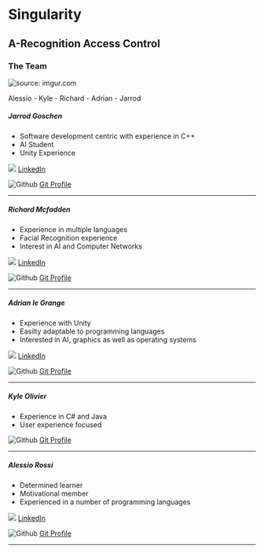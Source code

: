 # Singularity 
## A-Recognition Access Control

### The Team
<img src="https://i.imgur.com/y2iKVw1m.jpg" title="source: imgur.com" />

Alessio - Kyle - Richard - Adrian - Jarrod

##### Jarrod Goschen
- Software development centric with experience in C++
- AI Student
- Unity Experience

<img src="https://img.icons8.com/color/30/000000/linkedin.png"> [LinkedIn](https://www.linkedin.com/in/jarrod-goschen) 

<img src="https://camo.githubusercontent.com/9fc4c1cc526bc7f1afa9b7e120e078795df5225e/68747470733a2f2f692e696d6775722e636f6d2f587179374466482e706e67" alt="Github" data-canonical-src="https://i.imgur.com/Xqy7DfH.png" style="max-width:100%;"> [Git Profile](https://github.com/Wolwe1) 

---

##### Richard Mcfadden
- Experience in multiple languages
- Facial Recognition experience
- Interest in AI and Computer Networks

<img src="https://img.icons8.com/color/30/000000/linkedin.png"> [LinkedIn](https://www.linkedin.com/in/richard-mcfadden-822705181/)

<img src="https://camo.githubusercontent.com/9fc4c1cc526bc7f1afa9b7e120e078795df5225e/68747470733a2f2f692e696d6775722e636f6d2f587179374466482e706e67" alt="Github" data-canonical-src="https://i.imgur.com/Xqy7DfH.png" style="max-width:100%;"> [Git Profile](https://github.com/Quantu-Adunati)

---

##### Adrian le Grange
- Experience with Unity
- Easilty adaptable to programming languages
- Interested in AI, graphics as well as operating systems

<img src="https://img.icons8.com/color/30/000000/linkedin.png"> [LinkedIn](https://www.linkedin.com/in/adrian-le-grange/)

<img src="https://camo.githubusercontent.com/9fc4c1cc526bc7f1afa9b7e120e078795df5225e/68747470733a2f2f692e696d6775722e636f6d2f587179374466482e706e67" alt="Github" data-canonical-src="https://i.imgur.com/Xqy7DfH.png" style="max-width:100%;"> [Git Profile](https://github.com/Adrian-le-Grange)

---

##### Kyle Olivier
- Experience in C# and Java
- User experience focused

<img src="https://camo.githubusercontent.com/9fc4c1cc526bc7f1afa9b7e120e078795df5225e/68747470733a2f2f692e696d6775722e636f6d2f587179374466482e706e67" alt="Github" data-canonical-src="https://i.imgur.com/Xqy7DfH.png" style="max-width:100%;"> [Git Profile](https://github.com/KyleOlivier)

---

##### Alessio Rossi
- Determined learner
- Motivational member
- Experienced in a number of programming languages

<img src="https://img.icons8.com/color/30/000000/linkedin.png"> [LinkedIn](www.linkedin.com/in/alessio-rossi-33b0b3181)

<img src="https://camo.githubusercontent.com/9fc4c1cc526bc7f1afa9b7e120e078795df5225e/68747470733a2f2f692e696d6775722e636f6d2f587179374466482e706e67" alt="Github" data-canonical-src="https://i.imgur.com/Xqy7DfH.png" style="max-width:100%;"> [Git Profile](https://github.com/RossiAlessio04) 

---
